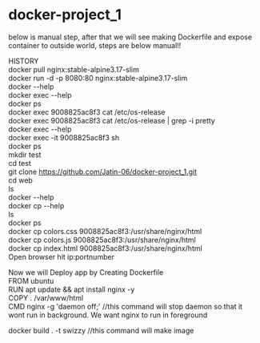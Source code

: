 # docker-project_1
below is manual step, after that we will see making Dockerfile and expose container to outside world, steps are below manual!!

HISTORY <br>
docker pull nginx:stable-alpine3.17-slim <br>
docker run -d -p 8080:80 nginx:stable-alpine3.17-slim <br>
docker --help <br>
docker exec --help <br>
docker ps <br>
docker exec 9008825ac8f3 cat /etc/os-release <br>
docker exec 9008825ac8f3 cat /etc/os-release | grep -i pretty <br>
docker exec --help <br>
docker exec -it 9008825ac8f3 sh <br>
docker ps <br> 
mkdir test <br> 
cd test <br> 
git clone https://github.com/Jatin-06/docker-project_1.git <br>
cd web <br> 
ls <br> 
docker --help <br> 
docker cp --help <br> 
ls <br> 
docker ps <br> 
docker cp colors.css 9008825ac8f3:/usr/share/nginx/html <br> 
docker cp colors.js 9008825ac8f3:/usr/share/nginx/html <br> 
docker cp index.html 9008825ac8f3:/usr/share/nginx/html <br> 
Open browser hit ip:portnumber <br> 

Now we will Deploy app by Creating Dockerfile <br>
FROM ubuntu  <br>
RUN apt update && apt install nginx -y <br>
COPY . /var/www/html  <br>
CMD nginx -g 'daemon off;'    //this command will stop daemon so that it wont run in background. We want nginx to run in foreground <br>

docker build . -t swizzy      //this command will make image

